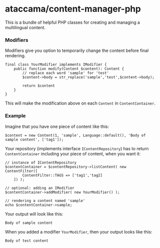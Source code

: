 # ataccama/content-manager-php
This is a bundle of helpful PHP classes for creating and managing a multilingual content.

### Modifiers
Modifiers give you option to temporarily change the content before final rendering.
```
final class YourModifier implements IModifier {
    public function modify(Content $content): Content {
        // replace each word 'sample' for 'test'
        $content->body = str_replace('sample','test',$content->body);

        return $content
    }
}
```
This will make the modification above on each ``Content`` in ``ContentContainer``.

### Example
Imagine that you have one piece of content like this:
```
$content = new Content(1, 'sample', Language::default(), 'Body of sample content', ['tag1']);
```
Your repository (implements interface ``IContentRepository``) has to return ``ContentContainer`` including your piece of content, when you want it:
```
// instance of IContentRepository
$contentContainer = $contentRepository->listContent( new ContentFilter([
        ContentFilter::TAGS => ['tag1','tag2]
    ]) );

// optional: adding an IModifier
$contentContainer->addModifier( new YourModifier() );

// rendering a content named 'sample'
echo $contentContainer->sample;
```
Your output will look like this:
```
Body of sample content
```

When you added a modifier ``YourModifier``, then your output looks like this:
```
Body of test content
```